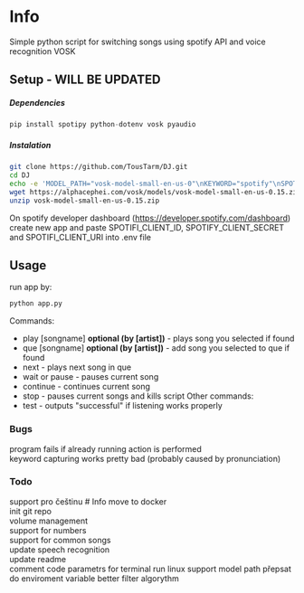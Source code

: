 # Info
Simple python script for switching songs using spotify API and voice recognition VOSK

## Setup - WILL BE UPDATED
##### Dependencies
```python
pip install spotipy python-dotenv vosk pyaudio
```
##### Instalation
```bash
git clone https://github.com/TousTarm/DJ.git
cd DJ
echo -e 'MODEL_PATH="vosk-model-small-en-us-0"\nKEYWORD="spotify"\nSPOTIFY_CLIENT_ID=""\nSPOTIFY_CLIENT_SECRET=""\nSPOTIFY_REDIRECT_URI=""' > .env && chmod 600 .env
wget https://alphacephei.com/vosk/models/vosk-model-small-en-us-0.15.zip
unzip vosk-model-small-en-us-0.15.zip
```
On spotify developer dashboard (https://developer.spotify.com/dashboard) create new app and paste SPOTIFI_CLIENT_ID, SPOTIFY_CLIENT_SECRET and SPOTIFI_CLIENT_URI into .env file

## Usage
run app by:
```python
python app.py
```

Commands:
- play [songname] **optional (by [artist])** - plays song you selected if found
- que [songname] **optional (by [artist])** - add song you selected to que if found
- next - plays next song in que
- wait or pause - pauses current song
- continue - continues current song
- stop - pauses current songs and kills script
Other commands:
- test - outputs "successful" if listening works properly

### Bugs
program fails if already running action is performed  
keyword capturing works pretty bad (probably caused by pronunciation)

### Todo
support pro češtinu  # Info
move to docker  
init git repo  
volume management  
support for numbers  
support for common songs  
update speech recognition  
update readme  
comment code
parametrs for terminal run
linux support
model path přepsat do enviroment variable
better filter algorythm